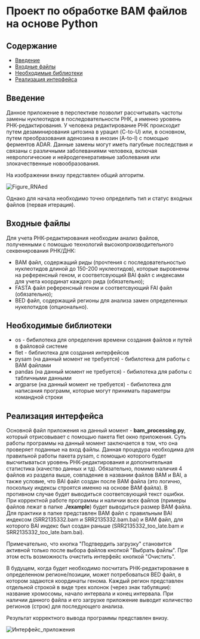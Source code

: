 # Проект по обработке BAM файлов на основе Python

## Содержание

- [Введение](#введение)
- [Входные файлы](#входные-файлы)
- [Необходимые библиотеки](#необходимые-библиотеки)
- [Реализация интерфейса](#реализация-интерфейса)
  
## Введение

Данное приложение в перспективе позволит рассчитывать частоты замены нуклеотидов в последовательности РНК, а именно уровень РНК-редактирования.
У человека редактирование РНК происходит путем дезаминирования цитозина в урацил (C-to-U) или, в основном, путем преобразования аденозина в инозин (A-to-I) с помощью ферментов ADAR. 
Данные замены могут иметь пагубные последствия и связаны с различными заболеваниями человека, включая неврологические и нейродегенеративные заболевания или злокачественные новообразования.

На изображении внизу представлен общий алгоритм.

![Figure_RNAed](https://github.com/user-attachments/assets/de58a8a1-9c7a-4a93-bb53-b070b4fac652)

Однако для начала необходимо точно определить тип и статус входных файлов (первая итерация). 

## Входные файлы

Для учета РНК-редактирования необходим анализ файлов, полученными с помощью технологий высокопроизводительного секвенирования РНК/ДНК:

- BAM файл, содержащий риды (прочтения с последовательностью нуклеотидов длиной до 150-200 нуклеотидов), которые выровнены на референсный геном, и соответсвующий BAI файл с индексами для учета координат каждого рида (обязательно);
- FASTA файл референсный геном и соответсвующий FAI файл (обязательно);
- BED файл, содержащий регионы для анализа замен определенных нукелотидов (опционально).

## Необходимые библиотеки

- os - бибилотека для определения времени создания файлов и путей в файловой системе
- flet - библиотека для создания интерфейсов
- pysam (на данный момент не требуется) - бибилотека для работы с BAM файлами
- pandas (на данный момент не требуется) - бибилотека для работы с табличными данными
- argparse (на данный момент не требуется) - бибилотека для написания программ, которые могут принимать параметры командной строки

## Реализация интерфейса

Основной файл приложения на данный момент - **bam_processing.py**, который отрисовывает с помощью пакета flet окно приложения. Суть работы программы на данный момент заключается в том, что она проверяет поданные на вход файлы.
Данная процедура необходима для правильной работы пакета pysam, с помощью которого будет высчитываться уровень РНК-редактирования и дополнительная статистика (качество данных и тд).
Обязательно, помимо наличия 4 файлов из раздела выше, совпадение в названии файлов BAM и BAI, а также условие, что BAI файл создан после BAM файла (это логично, поскольку индексы строятся именно на основе BAM файла).
В противном случае будет выводиться соответсвующий текст ошибки. 
При корректной работе программы и наличии всех файлов (примеры файлов лежат в папке **./example**) будет выводиться размер BAM файла.
Для практики в папке представлен BAM файл с правильным BAI индексом (SRR2135332.bam и SRR2135332.bam.bai) и BAM файл, для которого BAI индекс был создан раньше (SRR2135332_too_late.bam и SRR2135332_too_late.bam.bai).

Примечательно, что кнопка "Подтвердить загрузку" становится активной только после выбора файлов кнопкой "Выбрать файлы".
При этом есть возможность очистить интерфейс кнопкой "Очистить".

В будущем, когда будет необходимо посчитать РНК-редактирование в определенном регионе/позиции, может потребоваться BED файл, в котором задаются координаты генома. 
Каждый регион представлен отдельной строкой в виде трех колонок (через знак табуляции): название хромосомы, начало интервала и конец интервала.
При наличии данного файла и его загрузке приложение выводит количество регионов (строк) для последующего анализа.

Результат корректного вывода программы представлен внизу.

![Интерфейс_приложения](https://github.com/user-attachments/assets/ccb3fd26-40de-493c-8e4e-ae13d324721e)
